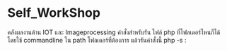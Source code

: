 # Self_WorkShop
คลังผลงานด้าน IOT และ Imageprocessing
คำสั่งสำหรับรัน ไฟล์ php ที่โฟลเดอร์ไหนก็ได้ โดยใช้ commandline ใน path โฟลเดอร์ที่ต้องการ แล้วรันคำสั่งนี้ php -s <ipaddress>:<port80>
